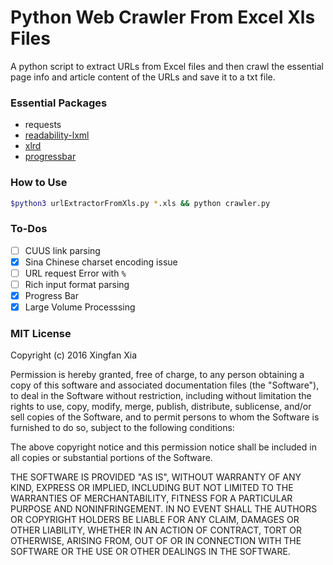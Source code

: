 # Python Web Crawler From Excel Xls Files

A python script to extract URLs from Excel files and then crawl the essential page info and article content of the URLs and save it to a txt file.

### Essential Packages

- requests
- [readability-lxml](https://github.com/buriy/python-readability)
- [xlrd](https://github.com/python-excel/xlrd)
- [progressbar](https://github.com/niltonvolpato/python-progressbar)

### How to Use

```bash
$python3 urlExtractorFromXls.py *.xls && python crawler.py
```

### To-Dos

- [ ] CUUS link parsing
- [x] Sina Chinese charset encoding issue
- [ ] URL request Error with `%`
- [ ] Rich input format parsing
- [x] Progress Bar
- [x] Large Volume Processsing

### MIT License

Copyright (c) 2016 Xingfan Xia

Permission is hereby granted, free of charge, to any person obtaining a copy
of this software and associated documentation files (the "Software"), to deal
in the Software without restriction, including without limitation the rights
to use, copy, modify, merge, publish, distribute, sublicense, and/or sell
copies of the Software, and to permit persons to whom the Software is
furnished to do so, subject to the following conditions:

The above copyright notice and this permission notice shall be included in all
copies or substantial portions of the Software.

THE SOFTWARE IS PROVIDED "AS IS", WITHOUT WARRANTY OF ANY KIND, EXPRESS OR
IMPLIED, INCLUDING BUT NOT LIMITED TO THE WARRANTIES OF MERCHANTABILITY,
FITNESS FOR A PARTICULAR PURPOSE AND NONINFRINGEMENT. IN NO EVENT SHALL THE
AUTHORS OR COPYRIGHT HOLDERS BE LIABLE FOR ANY CLAIM, DAMAGES OR OTHER
LIABILITY, WHETHER IN AN ACTION OF CONTRACT, TORT OR OTHERWISE, ARISING FROM,
OUT OF OR IN CONNECTION WITH THE SOFTWARE OR THE USE OR OTHER DEALINGS IN THE
SOFTWARE.